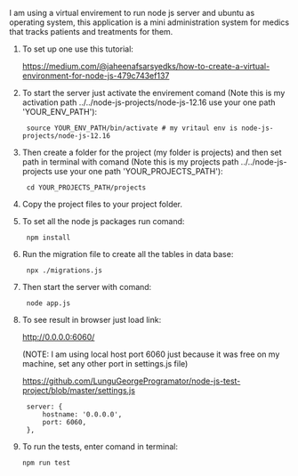 I am using a virtual envirement to run node js server and ubuntu as operating system, this application is a mini administration system for medics that tracks patients and treatments for them.

1. To set up one use this tutorial:
    
    https://medium.com/@jaheenafsarsyedks/how-to-create-a-virtual-environment-for-node-js-479c743ef137

2. To start the server just activate the envirement comand (Note this is my activation path ../../node-js-projects/node-js-12.16 use your one path 'YOUR_ENV_PATH'):

        source YOUR_ENV_PATH/bin/activate # my vritaul env is node-js-projects/node-js-12.16
    
3. Then create a folder for the project (my folder is projects) and then set path in terminal with comand (Note this is my projects path ../../node-js-projects use your one path 'YOUR_PROJECTS_PATH'):

        cd YOUR_PROJECTS_PATH/projects   
        
4. Copy the project files to your project folder.

5. To set all the node js packages run comand:

        npm install
6. Run the migration file to create all the tables in data base:

        npx ./migrations.js
   
7. Then start the server with comand:

        node app.js
      
8. To see result in browser just load link:

     http://0.0.0.0:6060/

    (NOTE: I am using local host port 6060 just because it was free on my machine, set any other port in settings.js file)

    https://github.com/LunguGeorgeProgramator/node-js-test-project/blob/master/settings.js
    
        server: {
            hostname: '0.0.0.0',
            port: 6060,
        },
    
  9. To run the tests, enter comand in terminal:

         npm run test
  
  
    
      
  
  
